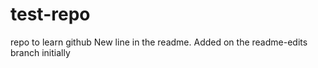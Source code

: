 # test-repo
repo to learn github
New line in the readme. 
Added on the readme-edits branch initially
